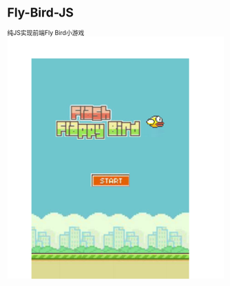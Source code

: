 # Fly-Bird-JS
纯JS实现前端Fly Bird小游戏
![image](https://github.com/leungyan/Fly-Bird-JS/blob/master/1.png)
